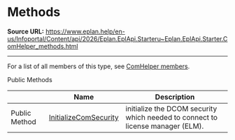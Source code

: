 # Methods

**Source URL:** https://www.eplan.help/en-us/Infoportal/Content/api/2026/Eplan.EplApi.Starteru~Eplan.EplApi.Starter.ComHelper_methods.html

---

For a list of all members of this type, see [ComHelper members](Eplan.EplApi.Starteru~Eplan.EplApi.Starter.ComHelper_members.html).

Public Methods

|  | Name | Description |
| --- | --- | --- |
| Public Method | [InitializeComSecurity](Eplan.EplApi.Starteru~Eplan.EplApi.Starter.ComHelper~InitializeComSecurity.html) | initialize the DCOM security which needed to connect to license manager (ELM). |


